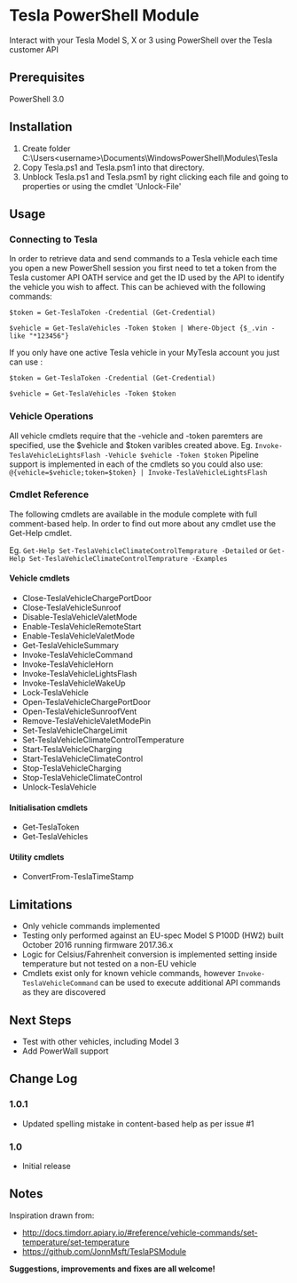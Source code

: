 # Tesla PowerShell Module
Interact with your Tesla Model S, X or 3 using PowerShell over the Tesla customer API

## Prerequisites
PowerShell 3.0



## Installation
1. Create folder C:\Users\<username>\Documents\WindowsPowerShell\Modules\Tesla
2. Copy Tesla.ps1 and Tesla.psm1 into that directory.
3. Unblock Tesla.ps1 and Tesla.psm1 by right clicking each file and going to properties or using the cmdlet 'Unlock-File'



## Usage
### Connecting to Tesla
In order to retrieve data and send commands to a Tesla vehicle each time you open a new PowerShell session you first need to tet a token from the Tesla customer API OATH service and get the ID used by the API to identify the vehicle you wish to affect.  This can be achieved with the following commands:

`$token = Get-TeslaToken -Credential (Get-Credential)`

`$vehicle = Get-TeslaVehicles -Token $token | Where-Object {$_.vin -like "*123456"}`


If you only have one active Tesla vehicle in your MyTesla account you just can use :

`$token = Get-TeslaToken -Credential (Get-Credential)`

`$vehicle = Get-TeslaVehicles -Token $token`


### Vehicle Operations
All vehicle cmdlets require that the -vehicle and -token paremters are specified, use the $vehicle and $token varibles created above.  Eg. `Invoke-TeslaVehicleLightsFlash -Vehicle $vehicle -Token $token`
Pipeline support is implemented in each of the cmdlets so you could also use:
`@{vehicle=$vehicle;token=$token} | Invoke-TeslaVehicleLightsFlash`


### Cmdlet Reference
The following cmdlets are available in the module complete with full comment-based help.  In order to find out more about any cmdlet use the Get-Help cmdlet.

Eg. `Get-Help Set-TeslaVehicleClimateControlTemprature -Detailed` or `Get-Help Set-TeslaVehicleClimateControlTemprature -Examples`


#### Vehicle cmdlets
* Close-TeslaVehicleChargePortDoor
* Close-TeslaVehicleSunroof
* Disable-TeslaVehicleValetMode
* Enable-TeslaVehicleRemoteStart
* Enable-TeslaVehicleValetMode
* Get-TeslaVehicleSummary
* Invoke-TeslaVehicleCommand
* Invoke-TeslaVehicleHorn
* Invoke-TeslaVehicleLightsFlash
* Invoke-TeslaVehicleWakeUp
* Lock-TeslaVehicle
* Open-TeslaVehicleChargePortDoor
* Open-TeslaVehicleSunroofVent
* Remove-TeslaVehicleValetModePin
* Set-TeslaVehicleChargeLimit
* Set-TeslaVehicleClimateControlTemperature
* Start-TeslaVehicleCharging
* Start-TeslaVehicleClimateControl
* Stop-TeslaVehicleCharging
* Stop-TeslaVehicleClimateControl
* Unlock-TeslaVehicle

#### Initialisation cmdlets
* Get-TeslaToken
* Get-TeslaVehicles

#### Utility cmdlets
* ConvertFrom-TeslaTimeStamp



## Limitations
* Only vehicle commands implemented
* Testing only performed against an EU-spec Model S P100D (HW2) built October 2016 running firmware 2017.36.x
* Logic for Celsius/Fahrenheit conversion is implemented setting inside temperature but not tested on a non-EU vehicle
* Cmdlets exist only for known vehicle commands, however `Invoke-TeslaVehicleCommand` can be used to execute additional API commands as they are discovered



## Next Steps
* Test with other vehicles, including Model 3
* Add PowerWall support



## Change Log
### 1.0.1
* Updated spelling mistake in content-based help as per issue #1

### 1.0
* Initial release



## Notes
Inspiration drawn from:
* http://docs.timdorr.apiary.io/#reference/vehicle-commands/set-temperature/set-temperature
* https://github.com/JonnMsft/TeslaPSModule

**Suggestions, improvements and fixes are all welcome!**
